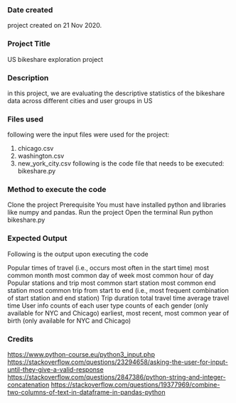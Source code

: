 ### Date created
project created on 21 Nov 2020.

### Project Title
US bikeshare exploration project

### Description
in this project, we are evaluating the descriptive statistics of the bikeshare data across different cities and user groups in US

### Files used
following were the input files were used for the project:
1. chicago.csv
2. washington.csv
3. new_york_city.csv
following is the code file that needs to be executed: 
bikeshare.py

### Method to execute the code
Clone the project
Prerequisite
    You must have installed python and libraries like numpy and pandas.
Run the project
    Open the terminal
    Run python bikeshare.py

### Expected Output
Following is the output upon executing the code

Popular times of travel (i.e., occurs most often in the start time)
    most common month
    most common day of week
    most common hour of day
Popular stations and trip
    most common start station
    most common end station
    most common trip from start to end (i.e., most frequent combination of start station and end station)
Trip duration
    total travel time
    average travel time
User info
    counts of each user type
    counts of each gender (only available for NYC and Chicago)
    earliest, most recent, most common year of birth (only available for NYC and Chicago)

### Credits
https://www.python-course.eu/python3_input.php
https://stackoverflow.com/questions/23294658/asking-the-user-for-input-until-they-give-a-valid-response
https://stackoverflow.com/questions/2847386/python-string-and-integer-concatenation
https://stackoverflow.com/questions/19377969/combine-two-columns-of-text-in-dataframe-in-pandas-python